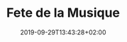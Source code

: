 ---
title: "Fete de la Musique"
date: 2019-09-29T13:43:28+02:00
type: "events"
description: "La Fête de la Musique (9 mois en avance) investit toute la métropole : programmations variées : pop, rock, classique, baroque, jazz, rap, électro, folk, guinguette, hip/hop... Pour répondre à tous les goûts, toutes les envies !
Chaque année, la métropole met en place des scènes métropolitaines. Elle offre ainsi des conditions scéniques professionnelles aux artistes, amateurs ou confirmés, d'ici ou d'ailleurs. C'est pour certains l'occasion de se produire, parfois pour la première fois, devant un très large public.
La métropole bordelaise associe tout particulièrement les acteurs culturels locaux à cet évènement. Chaque scène est ainsi gérée par une structure, publique, associative ou privée, emblématique."
address: "Place de la Bourse"
postalCode: "33000"
city: "Bordeaux"
label: ""
photos: ["/img/event14/event14_1.png", "/img/event14/event14_2.jpg", "/img/event14/event14_3.jpeg", "/img/event14/event14_4.jpg", "/img/event14/event14_5.jpg"]
draft: true
important: false
association: ""
when: 2019-10-01
---